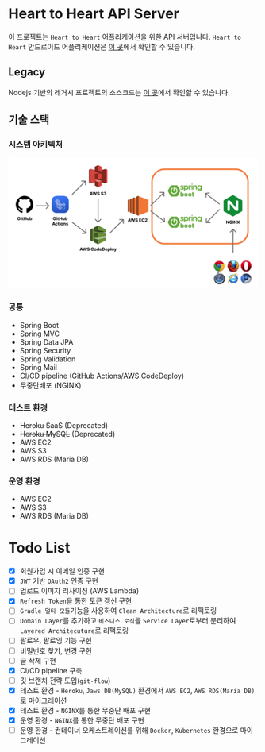 # Heart to Heart API Server
이 프로젝트는 `Heart to Heart` 어플리케이션을 위한 API 서버입니다. `Heart to Heart` 안드로이드 어플리케이션은 [이 곳](https://github.com/yologger/heart-to-heart-android)에서 확인할 수 있습니다.

## Legacy
Nodejs 기반의 레거시 프로젝트의 소스코드는 [이 곳](https://github.com/yologger/heart-to-heart-nodejs)에서 확인할 수 있습니다.

## 기술 스택

### 시스템 아키텍처
![](imgs/architecture.png)

### 공통
- Spring Boot
- Spring MVC
- Spring Data JPA
- Spring Security
- Spring Validation
- Spring Mail
- CI/CD pipeline (GitHub Actions/AWS CodeDeploy)
- 무중단배포 (NGINX)

### 테스트 환경
- ~~Heroku SaaS~~ (Deprecated)
- ~~Heroku MySQL~~ (Deprecated)
- AWS EC2
- AWS S3
- AWS RDS (Maria DB)

### 운영 환경
- AWS EC2
- AWS S3
- AWS RDS (Maria DB)

# Todo List
- [x] 회원가입 시 이메일 인증 구현
- [x] `JWT` 기반 `OAuth2` 인증 구현
- [ ] 업로드 이미지 리사이징 (AWS Lambda)
- [x] `Refresh Token`을 통한 토큰 갱신 구현
- [ ] `Gradle 멀티 모듈`기능을 사용하여 `Clean Architecture`로 리팩토링
- [ ] `Domain Layer`를 추가하고 `비즈니스 로직`을 `Service Layer`로부터 분리하여 `Layered Architecuture`로 리팩토링
- [ ] 팔로우, 팔로잉 기능 구현
- [ ] 비밀번호 찾기, 변경 구현
- [ ] 글 삭제 구현
- [x] CI/CD pipeline 구축
- [ ] 깃 브랜치 전략 도입(`git-flow`)
- [x] 테스트 환경 - `Heroku`, `Jaws DB(MySQL)` 환경에서 `AWS EC2`, `AWS RDS(Maria DB)`로 마이그레이션
- [x] 테스트 환경 - `NGINX`를 통한 무중단 배포 구현
- [x] 운영 환경 - `NGINX`를 통한 무중단 배포 구현
- [ ] 운영 환경 - 컨테이너 오케스트레이션를 위해 `Docker`, `Kubernetes` 환경으로 마이그레이션